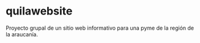 # quilawebsite
Proyecto grupal de un sitio web informativo para una pyme de la región de la araucanía. 
